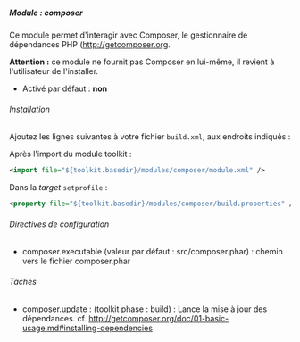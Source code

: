 ##### Module : composer

Ce module permet d'interagir avec Composer, le gestionnaire de dépendances PHP (http://getcomposer.org.

**Attention :** ce module ne fournit pas Composer en lui-même, il revient à l'utilisateur de l'installer.

* Activé par défaut : **non**

###### Installation

Ajoutez les lignes suivantes à votre fichier ```build.xml```, aux endroits indiqués :

Après l'import du module toolkit :
 ```xml
 <import file="${toolkit.basedir}/modules/composer/module.xml" />
 ```

Dans la *target* ```setprofile``` :
```xml
<property file="${toolkit.basedir}/modules/composer/build.properties" />
```

###### Directives de configuration

* composer.executable (valeur par défaut : src/composer.phar) : chemin vers le fichier composer.phar

###### Tâches

* composer.update : (toolkit phase : build) : Lance la mise à jour des dépendances. cf. http://getcomposer.org/doc/01-basic-usage.md#installing-dependencies

